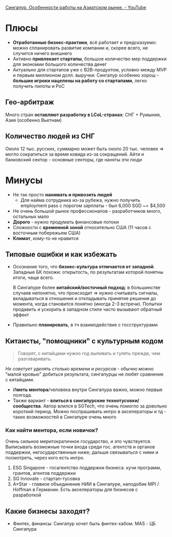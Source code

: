 [Сингапур. Особенности работы на Азиатском рынке. - YouTube](https://www.youtube.com/watch?v=O8TKhOR-bR8)

# Плюсы
- **Отработанные бизнес-практики**, всё работает и предсказуемо: можно спланировать развитие компании и, скорее всего, не случится ничего внешнего
- Активно **привлекает стартапы**, большое количество мер поддержки для экономии большого количества денег
- Актуально для стартапов уже с В2В-продуктом, условно между MVP и первым миллионом долл. выручки: Сингапур особенно хорош - **большие игроки нацелены на работу со стартапами**, легко получить пилоты и PoC

## Гео-арбитраж
Много стран **оставляют разработку в LCoL-странах**: СНГ + Румыния, Азия (особенно Вьетнам)

## Количество людей из СНГ
Около 12 тыс. русских, суммарно может быть около 20 тыс. человек => могло сократиться за время ковида из-за сокращений. Айти и банковский сектор - основные секторы, где наняты эти люди

# Минусы
- Не так просто **нанимать и привозить людей**
	- Для найма сотрудника из-за рубежа, нужно получить employment pass с порогом зарплаты - был 6,000 SGD ~= $4,500
- Не очень большой рынок профессионалов - разработчиков много, остальных мало
- **Дорого** - нужно продумать финансовые потоки
- Сложности с **временной зоной** относительно США (11 часов с восточным побережьем США)
- **Климат**, кому-то не нравится

## Типовые ошибки и как избежать
- Осознание того, что **бизнес-культура отличается от западной**. Западные БК похожи: открытость, по результатам которой понятны итоги, чаще всего. 
  
  В Сингапуре более **китайский/восточный подход**: в большинстве случаев непонятно, что происходит => нужно считывать сигналы, вкладываться в отношения и откладывать принятие решения до момента, когда становится понятно (иногда 2-3 встречи). Попытки продавить и ускорить в западном стиле часто вызывают обратный эффект
- Правильно **планировать**, в тч взаимодействие с госструктурами

## Китаисты, "помощники" с культурным кодом
> Говорят, с китайцами нужно год выпивать и гулять прежде, чем разговаривать.

*Не советует уделять столько времени и ресурсов* - обычно можно "малой кровью" добиться результата, сингапурцы не любят сравнение с китайцами.

- И**меть ментора**/человека внутри Сингапура важно, можно первые полгода.
- Также вариант - **влиться в сингапурские технотусовки/сообщества**. Автор влился в SGTech, что очень помогло за довольно короткий период. Можно поспрашивать интро в акселераторы и тд - таких возможностей в Сингапуре очень много

### Как найти ментора, если новичок?
Очень сильное меритократичное государство, и это чувствуется. Выписывать возможные точки входа среди гос. агентств и органов поддержки, негосударственные ниже; дальше связываться с ними и посмотреть, через кого есть интро.

1. ESG Singapore - госагентство поддержки бизнеса: кучи программ, грантов, агентов поддержки
2. SG Innovate - стартап-тусовка
3. A\*Star - главное объединение НИИ в Сингапуре, наподобие MPI / Hoffman в Германии. Есть акселераторы для бизнесов с разработкой

## Какие бизнесы заходят?
- Финтех, финансы: Сингапур хочет быть финтех-хабом. MAS - ЦБ Сингапура